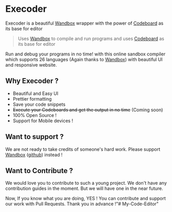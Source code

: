 # Execoder

Execoder is a beautiful [Wandbox](https://wandbox.org/) wrapper with the power of [Codeboard](https://codeboard.tech/) as its base for editor

> Uses [Wandbox](https://wandbox.org/) to compile and run programs and uses [Codeboard](https://codeboard.tech/) as its base for editor

Run and debug your programs in no time! with this online sandbox compiler which supports 26 languages (Again thanks to [Wandbox](https://wandbox.org/)) with beautiful UI and responsive website.

## Why Execoder ?
- Beautiful and Easy UI
- Prettier formatting
- Save your code snippets
- ~~Execute your Codeboards and get the output in no time~~ (Coming soon)
- 100% Open Source !
- Support for Mobile devices !

## Want to support ?
We are not ready to take credits of someone's hard work. Please support [Wandbox](https://wandbox.org/) ([github](https://github.com/melpon/wandbox)) instead !

## Want to Contribute ?
We would love you to contribute to such a young project. We don't have any contribution guides in the moment. But we will have one in the near future.

Now, If you know what you are doing, YES ! You can contribute and support our work with Pull Requests. Thank you in advance !"# My-Code-Editor" 
